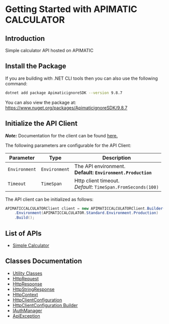 
# Getting Started with APIMATIC CALCULATOR

## Introduction

Simple calculator API hosted on APIMATIC

## Install the Package

If you are building with .NET CLI tools then you can also use the following command:

```bash
dotnet add package ApimaticignoreSDK --version 9.8.7
```

You can also view the package at:
https://www.nuget.org/packages/ApimaticignoreSDK/9.8.7

## Initialize the API Client

**_Note:_** Documentation for the client can be found [here.](https://www.github.com/Syed-Subtain/apimatic-ignore-dotnet-sdk/tree/9.8.7/doc/client.md)

The following parameters are configurable for the API Client:

| Parameter | Type | Description |
|  --- | --- | --- |
| `Environment` | `Environment` | The API environment. <br> **Default: `Environment.Production`** |
| `Timeout` | `TimeSpan` | Http client timeout.<br>*Default*: `TimeSpan.FromSeconds(100)` |

The API client can be initialized as follows:

```csharp
APIMATICCALCULATORClient client = new APIMATICCALCULATORClient.Builder()
    .Environment(APIMATICCALCULATOR.Standard.Environment.Production)
    .Build();
```

## List of APIs

* [Simple Calculator](https://www.github.com/Syed-Subtain/apimatic-ignore-dotnet-sdk/tree/9.8.7/doc/controllers/simple-calculator.md)

## Classes Documentation

* [Utility Classes](https://www.github.com/Syed-Subtain/apimatic-ignore-dotnet-sdk/tree/9.8.7/doc/utility-classes.md)
* [HttpRequest](https://www.github.com/Syed-Subtain/apimatic-ignore-dotnet-sdk/tree/9.8.7/doc/http-request.md)
* [HttpResponse](https://www.github.com/Syed-Subtain/apimatic-ignore-dotnet-sdk/tree/9.8.7/doc/http-response.md)
* [HttpStringResponse](https://www.github.com/Syed-Subtain/apimatic-ignore-dotnet-sdk/tree/9.8.7/doc/http-string-response.md)
* [HttpContext](https://www.github.com/Syed-Subtain/apimatic-ignore-dotnet-sdk/tree/9.8.7/doc/http-context.md)
* [HttpClientConfiguration](https://www.github.com/Syed-Subtain/apimatic-ignore-dotnet-sdk/tree/9.8.7/doc/http-client-configuration.md)
* [HttpClientConfiguration Builder](https://www.github.com/Syed-Subtain/apimatic-ignore-dotnet-sdk/tree/9.8.7/doc/http-client-configuration-builder.md)
* [IAuthManager](https://www.github.com/Syed-Subtain/apimatic-ignore-dotnet-sdk/tree/9.8.7/doc/i-auth-manager.md)
* [ApiException](https://www.github.com/Syed-Subtain/apimatic-ignore-dotnet-sdk/tree/9.8.7/doc/api-exception.md)

